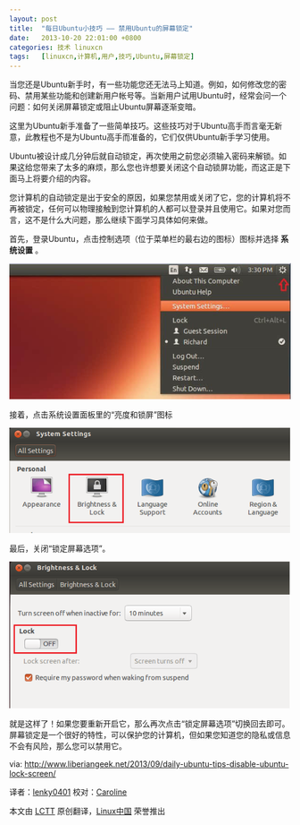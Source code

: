```yaml
---
layout: post
title:	"每日Ubuntu小技巧 —— 禁用Ubuntu的屏幕锁定"
date:	2013-10-20 22:01:00 +0800 
categories:	技术 linuxcn 
tags:	[linuxcn,计算机,用户,技巧,Ubuntu,屏幕锁定]
---
```



当您还是Ubuntu新手时，有一些功能您还无法马上知道。例如，如何修改您的密码、禁用某些功能和创建新用户帐号等。当新用户试用Ubuntu时，经常会问一个问题：如何关闭屏幕锁定或阻止Ubuntu屏幕逐渐变暗。


这里为Ubuntu新手准备了一些简单技巧。这些技巧对于Ubuntu高手而言毫无新意，此教程也不是为Ubuntu高手而准备的，它们仅供Ubuntu新手学习使用。


Ubuntu被设计成几分钟后就自动锁定，再次使用之前您必须输入密码来解锁。如果这给您带来了太多的麻烦，那么您也许想要关闭这个自动锁屏功能，而这正是下面马上将要介绍的内容。


您计算机的自动锁定是出于安全的原因，如果您禁用或关闭了它，您的计算机将不再被锁定，任何可以物理接触到您计算机的人都可以登录并且使用它。如果对您而言，这不是什么大问题，那么继续下面学习具体如何来做。


首先，登录Ubuntu，点击控制选项（位于菜单栏的最右边的图标）图标并选择 **系统设置** 。


![](/Asserts/Images/album/201310/20/22003493q5uo1cuzos4qhu.png) 


接着，点击系统设置面板里的“亮度和锁屏”图标


 ![](/Asserts/Images/album/201310/20/220034nacn014zerhjq7bk.png)


最后，关闭“锁定屏幕选项”。


![](/Asserts/Images/album/201310/20/220035zu3dtcot5ohfuut3.png) 


就是这样了！如果您要重新开启它，那么再次点击“锁定屏幕选项”切换回去即可。屏幕锁定是一个很好的特性，可以保护您的计算机，但如果您知道您的隐私或信息不会有风险，那么您可以禁用它。


 


via: <http://www.liberiangeek.net/2013/09/daily-ubuntu-tips-disable-ubuntu-lock-screen/>


译者：[lenky0401](https://github.com/lenky0401) 校对：[Caroline](https://github.com/carolinewuyan)


本文由 [LCTT](https://github.com/LCTT/TranslateProject) 原创翻译，[Linux中国](http://linux.cn/) 荣誉推出
